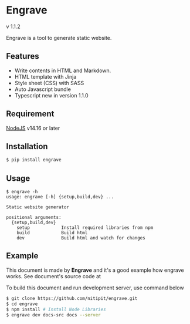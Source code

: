 <h1>Engrave</h1> <pkt-tag>v 1.1.2</pkt-tag>

Engrave is a tool to generate static website.

## Features
- Write contents in HTML and Markdown.
- HTML template with Jinja
- Style sheet (CSS) with SASS
- Auto Javascript bundle
- Typescript <pkt-tag>new in version 1.1.0</pkt-tag>

## Requirement

[NodeJS](https://nodejs.org/en/) v14.16 or later

## Installation
```bash
$ pip install engrave
```

## Usage
```
$ engrave -h
usage: engrave [-h] {setup,build,dev} ...

Static website generator

positional arguments:
  {setup,build,dev}
    setup            Install required libraries from npm
    build            Build html
    dev              Build html and watch for changes
```

## Example
This document is made by **Engrave** and it's a good example how engrave works.
See document's source code at
[](https://github.com/nitipit/engrave/tree/main/docs-src)

To build this document and run development server, use command below

```bash
$ git clone https://github.com/nitipit/engrave.git
$ cd engrave
$ npm install # Install Node Libraries
$ engrave dev docs-src docs --server
```